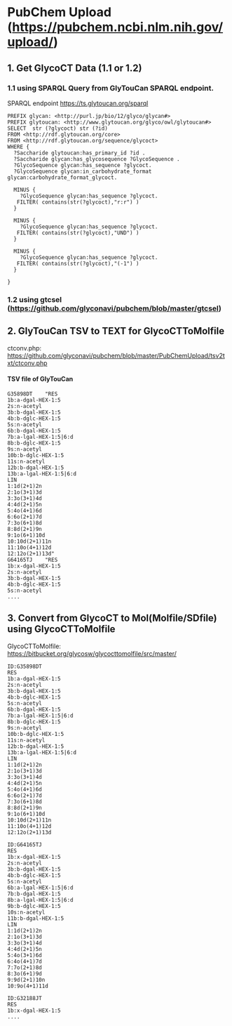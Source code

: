 # PubChem Upload (https://pubchem.ncbi.nlm.nih.gov/upload/)

## 1. Get GlycoCT Data (1.1 or 1.2)

### 1.1 using SPARQL Query from GlyTouCan SPARQL endpoint.

SPARQL endpoint https://ts.glytoucan.org/sparql

```
PREFIX glycan: <http://purl.jp/bio/12/glyco/glycan#>
PREFIX glytoucan: <http://www.glytoucan.org/glyco/owl/glytoucan#>
SELECT  str (?glycoct) str (?id)
FROM <http://rdf.glytoucan.org/core>
FROM <http://rdf.glytoucan.org/sequence/glycoct>
WHERE {
  ?Saccharide glytoucan:has_primary_id ?id .
  ?Saccharide glycan:has_glycosequence ?GlycoSequence .
  ?GlycoSequence glycan:has_sequence ?glycoct.
  ?GlycoSequence glycan:in_carbohydrate_format glycan:carbohydrate_format_glycoct.
  
  MINUS {
    ?GlycoSequence glycan:has_sequence ?glycoct.
   FILTER( contains(str(?glycoct),"r:r") )
  }
  
  MINUS {
    ?GlycoSequence glycan:has_sequence ?glycoct.
   FILTER( contains(str(?glycoct),"UND") )
  }
  
  MINUS {
    ?GlycoSequence glycan:has_sequence ?glycoct.
   FILTER( contains(str(?glycoct),"(-1") )
  }
  
}
```

### 1.2 using gtcsel (https://github.com/glyconavi/pubchem/blob/master/gtcsel)


## 2. GlyTouCan TSV to TEXT for GlycoCTToMolfile

ctconv.php: https://github.com/glyconavi/pubchem/blob/master/PubChemUpload/tsv2txt/ctconv.php

#### TSV file of GlyTouCan
```
G35898DT	"RES
1b:a-dgal-HEX-1:5
2s:n-acetyl
3b:b-dgal-HEX-1:5
4b:b-dglc-HEX-1:5
5s:n-acetyl
6b:b-dgal-HEX-1:5
7b:a-lgal-HEX-1:5|6:d
8b:b-dglc-HEX-1:5
9s:n-acetyl
10b:b-dglc-HEX-1:5
11s:n-acetyl
12b:b-dgal-HEX-1:5
13b:a-lgal-HEX-1:5|6:d
LIN
1:1d(2+1)2n
2:1o(3+1)3d
3:3o(3+1)4d
4:4d(2+1)5n
5:4o(4+1)6d
6:6o(2+1)7d
7:3o(6+1)8d
8:8d(2+1)9n
9:1o(6+1)10d
10:10d(2+1)11n
11:10o(4+1)12d
12:12o(2+1)13d"
G64165TJ	"RES
1b:x-dgal-HEX-1:5
2s:n-acetyl
3b:b-dgal-HEX-1:5
4b:b-dglc-HEX-1:5
5s:n-acetyl
....
```


## 3. Convert from GlycoCT to Mol(Molfile/SDfile) using GlycoCTToMolfile

GlycoCTToMolfile: https://bitbucket.org/glycosw/glycocttomolfile/src/master/

```
ID:G35898DT
RES
1b:a-dgal-HEX-1:5
2s:n-acetyl
3b:b-dgal-HEX-1:5
4b:b-dglc-HEX-1:5
5s:n-acetyl
6b:b-dgal-HEX-1:5
7b:a-lgal-HEX-1:5|6:d
8b:b-dglc-HEX-1:5
9s:n-acetyl
10b:b-dglc-HEX-1:5
11s:n-acetyl
12b:b-dgal-HEX-1:5
13b:a-lgal-HEX-1:5|6:d
LIN
1:1d(2+1)2n
2:1o(3+1)3d
3:3o(3+1)4d
4:4d(2+1)5n
5:4o(4+1)6d
6:6o(2+1)7d
7:3o(6+1)8d
8:8d(2+1)9n
9:1o(6+1)10d
10:10d(2+1)11n
11:10o(4+1)12d
12:12o(2+1)13d

ID:G64165TJ
RES
1b:x-dgal-HEX-1:5
2s:n-acetyl
3b:b-dgal-HEX-1:5
4b:b-dglc-HEX-1:5
5s:n-acetyl
6b:a-lgal-HEX-1:5|6:d
7b:b-dgal-HEX-1:5
8b:a-lgal-HEX-1:5|6:d
9b:b-dglc-HEX-1:5
10s:n-acetyl
11b:b-dgal-HEX-1:5
LIN
1:1d(2+1)2n
2:1o(3+1)3d
3:3o(3+1)4d
4:4d(2+1)5n
5:4o(3+1)6d
6:4o(4+1)7d
7:7o(2+1)8d
8:3o(6+1)9d
9:9d(2+1)10n
10:9o(4+1)11d

ID:G32188JT
RES
1b:x-dgal-HEX-1:5
....
```

